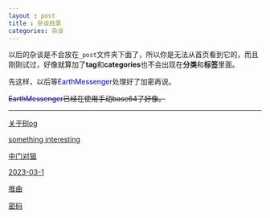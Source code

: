```yaml
---
layout : post
title : 杂谈目录
categories: 杂谈
---
```

以后的杂谈是不会放在`_post`文件夹下面了，所以你是无法从首页看到它的，而且刚刚试过，好像就算加了**tag**和**categories**也不会出现在**分类**和**标签**里面。

先这样，以后等<span style="color:#00c"  >EarthMessenger</span>处理好了加密再说。

~~<span style="color:#00c"  >EarthMessenger</span>已经在使用手动base64了好像。~~

---

[关于Blog](http://fat-old-eight.github.io/others/NheBolg.html)

[something interesting](http://fat-old-eight.github.io/others/sth-int.html)

[中门对狙](http://fat-old-eight.github.io/others/hack-it.html)

[2023-03-1](http://fat-old-eight.github.io/others/wssb.html)

[推曲](http://fat-old-eight.github.io/others/GOODSONG.html)

[密码](http://fat-old-eight.github.io/others/key.html)

<!--杂谈之所以是杂谈因为它是随便写的-->